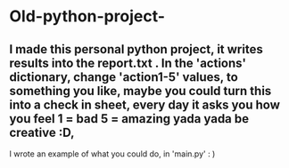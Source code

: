 # Old-python-project-
I made this personal python project, it writes results into the report.txt . In the 'actions' dictionary, change 'action1-5' values, to something you like, maybe you could turn this into a check in sheet, every day it asks you how you feel 1 = bad 5 = amazing yada yada be creative :D,
-----
I wrote an example of what you could do, in 'main.py'  : ) 


